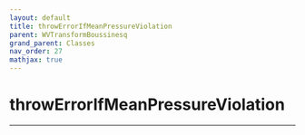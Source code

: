 ```yaml
---
layout: default
title: throwErrorIfMeanPressureViolation
parent: WVTransformBoussinesq
grand_parent: Classes
nav_order: 27
mathjax: true
---
```


#  throwErrorIfMeanPressureViolation




---

